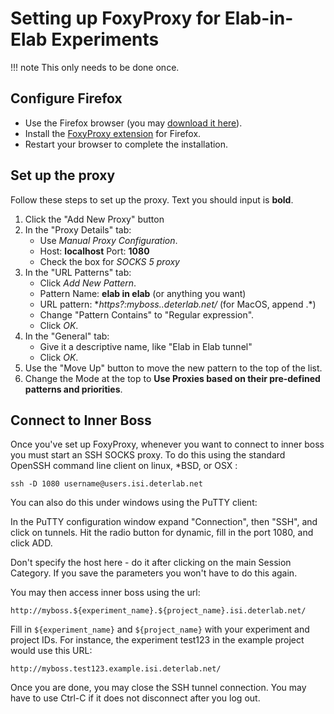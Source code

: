 # Setting up FoxyProxy for Elab-in-Elab Experiments

!!! note
    This only needs to be done once.

## Configure Firefox

- Use the Firefox browser (you may [download it here](https://www.mozilla.org/en-US/)).
- Install the ​[FoxyProxy extension](https://addons.mozilla.org/en-US/firefox/addon/2464/) for Firefox. 
- Restart your browser to complete the installation.

## Set up the proxy

Follow these steps to set up the proxy. Text you should input is **bold**.

1. Click the "Add New Proxy" button
2. In the "Proxy Details" tab:
    - Use *Manual Proxy Configuration*.
    - Host: **localhost** Port: **1080**
    - Check the box for *SOCKS 5 proxy*
3. In the "URL Patterns" tab:
    - Click *Add New Pattern*.
    - Pattern Name: **elab in elab** (or anything you want)
    - URL pattern: **https?:myboss\..*deterlab\.net/** (for MacOS, append .\*)
    - Change "Pattern Contains" to "Regular expression".
    - Click *OK*.
4. In the "General" tab:
    - Give it a descriptive name, like "Elab in Elab tunnel"
    - Click *OK*.
5. Use the "Move Up" button to move the new pattern to the top of the list.
6. Change the Mode at the top to **Use Proxies based on their pre-defined patterns and priorities**.

## Connect to Inner Boss

Once you've set up FoxyProxy, whenever you want to connect to inner boss you must start an SSH SOCKS proxy. To do this using the standard OpenSSH command line client on linux, \*BSD, or OSX :

```
ssh -D 1080 username@users.isi.deterlab.net
```

You can also do this under windows using the PuTTY client:

In the PuTTY configuration window expand "Connection", then "SSH", and click on tunnels. Hit the radio button for dynamic, fill in the port 1080, and click ADD.

Don't specify the host here - do it after clicking on the main Session Category. If you save the parameters you won't have to do this again.

You may then access inner boss using the url:
```
http://myboss.${experiment_name}.${project_name}.isi.deterlab.net/
```

Fill in `${experiment_name}` and `${project_name}` with your experiment and project IDs. For instance, the experiment test123 in the example project would use this URL:
```
http://myboss.test123.example.isi.deterlab.net/
```

Once you are done, you may close the SSH tunnel connection. You may have to use Ctrl-C if it does not disconnect after you log out.